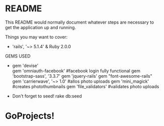 # README

This README would normally document whatever steps are necessary to get the
application up and running.

Things you may want to cover:

* 'rails', '~> 5.1.4' & Ruby 2.0.0


 GEMS USED
* gem 'devise'			 
  gem 'omniauth-facebook' #facebook login fully functional
  gem 'bootstrap-sass', '3.3.7'
  gem 'jquery-rails'
  gem "font-awesome-rails" 
  gem 'carrierwave', '~> 1.0' #allos photo uploads
  gem 'mini_magick'		 #creates photothumbnails
  gem 'file_validators'  #validates photo uploads


* Don't forget to seed! rake db:seed

# GoProjects!


